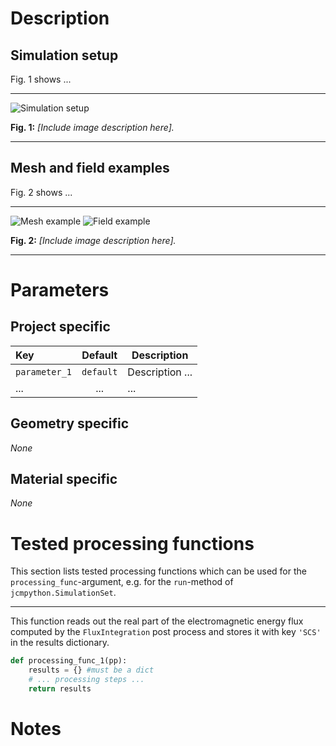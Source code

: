 # Description


## Simulation setup

Fig. 1 shows ...

------
![Simulation setup][setup]

**Fig. 1:** *[Include image description here].*

------

## Mesh and field examples

Fig. 2 shows ...

------
![Mesh example][mesh] ![Field example][field]

**Fig. 2:** *[Include image description here].*

------

[setup]: example_geometry.png "Example geometry"
[mesh]: example_mesh.png "Example mesh"
[field]: example_field.png "Example field"

# Parameters

## Project specific

Key | Default | Description
:---|:-------:| -----------
`parameter_1` | `default` | Description ...
... | ... | ...

## Geometry specific

*None*

## Material specific

*None*

# Tested processing functions

This section lists tested processing functions which can be used for the 
`processing_func`-argument, e.g. for the `run`-method of
`jcmpython.SimulationSet`.

---

This function reads out the real part of the electromagnetic energy flux
computed by the `FluxIntegration` post process and stores it with key `'SCS'`
in the results dictionary.

~~~~~~~~~~~~~~~~~~~~~~~~~~~~ python
def processing_func_1(pp):
    results = {} #must be a dict
    # ... processing steps ...
    return results
~~~~~~~~~~~~~~~~~~~~~~~~~~~~

# Notes

